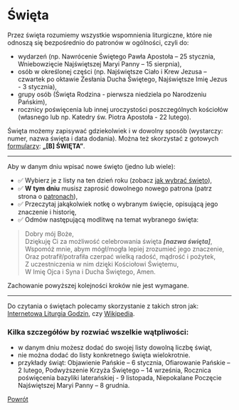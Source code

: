 # Święta
Przez święta rozumiemy wszystkie wspomnienia liturgiczne, które nie odnoszą się bezpośrednio do patronów w ogólności, czyli do:
- wydarzeń (np. Nawrócenie Świętego Pawła Apostoła – 25 stycznia, Wniebowzięcie Najświętszej Maryi Panny – 15 sierpnia),
- osób w określonej części (np. Najświętsze Ciało i Krew Jezusa – czwartek po oktawie Zesłania Ducha Świętego, Najświętsze Imię Jezus - 3 stycznia),
- grupy osób (Święta Rodzina - pierwsza niedziela po Narodzeniu Pańskim),
- rocznicy poświęcenia lub innej uroczystości poszczególnych kościołów (własnego lub np. Katedry św. Piotra Apostoła - 22 lutego).

Święta możemy zapisywać gdziekolwiek i w dowolny sposób (wystarczy: numer, nazwa święta i data dodania). Można też skorzystać z gotowych [formularzy](wszystkie_materialy_do_pobrania.md): **„[B] ŚWIĘTA”**.

---
Aby w danym dniu wpisać nowe święto (jedno lub wiele):
- ✅ Wybierz je z listy na ten dzień roku (zobacz [jak wybrać święto](jak_wybrac_patrona_tytul_patrona_lub_swieto.md)),
- ✅ **W tym dniu** musisz zaprosić dowolnego nowego patrona (patrz strona o [patronach](patroni.md)),
- ✅ Przeczytaj jakąkolwiek notkę o wybranym święcie, opisującą jego znaczenie i historię,
- ✅ Odmów następującą modlitwę na temat wybranego święta:

> Dobry mój Boże,  
> Dziękuję Ci za możliwość celebrowania święta **_[nazwa święta]_**,  
> Wspomóż mnie, abym mógł/mogła lepiej zrozumieć jego znaczenie,  
> Oraz potrafił/potrafiła czerpać wielką radość, mądrość i pożytek,  
> Z uczestniczenia w nim dzięki Kościołowi Świętemu,  
> W Imię Ojca i Syna i Ducha Świętego, Amen.

Zachowanie powyższej kolejności kroków nie jest wymagane.

---
Do czytania o świętach polecamy skorzystanie z takich stron jak: [Internetowa Liturgia Godzin](https://brewiarz.pl/czytelnia/swieci/index.php3), czy [Wikipedia](https://pl.wikipedia.org/wiki/%C5%9Awi%C4%99ta_katolickie_w_Polsce).

### Kilka szczegółów by rozwiać wszelkie wątpliwości:
- w danym dniu możesz dodać do swojej listy dowolną liczbę świąt,
- nie można dodać do listy konkretnego święta wielokrotnie.
- przykłady świąt: Objawienie Pańskie – 6 stycznia, Ofiarowanie Pańskie – 2 lutego, Podwyższenie Krzyża Świętego – 14 września, Rocznica poświęcenia bazyliki laterańskiej - 9 listopada, Niepokalane Poczęcie Najświętszej Maryi Panny – 8 grudnia.

[Powrót](index.md)
